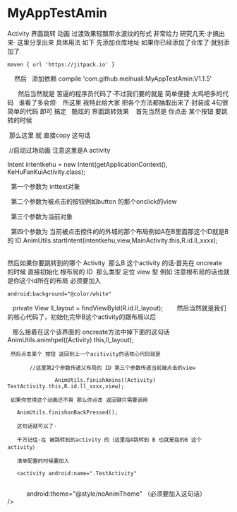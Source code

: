 # MyAppTestAmin
Activity 界面跳转 动画 过渡效果轻飘带水波纹的形式 非常给力 研究几天·才搞出来·
 这里分享出来
具体用法 如下
先添加仓库地址 如果你已经添加了仓库了·就别添加了

	maven { url 'https://jitpack.io' }
   
   然后
   添加依赖
    compile 'com.github.meihuali:MyAppTestAmin:V1.1.5'
    
   
   
   然后当然就是 苦逼的程序员代码了·不过我们要的就是 简单便捷·太鸡吧多的代码
   谁看了多会烦·
   所这里 我特此给大家 把各个方法都抽取出来了·封装成 4句很简单的代码 即可 搞定
   酷炫的 界面跳转效果
  
  首先当然是 你点击 某个按钮 要跳转的时候 
  
  那么这里 就 直接copy 这句话
  
  //启动过场动画 注意这里是A activity
  
  
   Intent intentkehu = new Intent(getApplicationContext(), KeHuFanKuiActivity.class);
   
   第一个参数为 inttext对象 
   
   第二个参数为被点击的按钮例如button 的那个onclick的view
   
   第三个参数为当前对象
   
   第四个参数为 当前被点击控件的的外城的那个布局例如A在B里面那这个ID就是B的 ID
 AnimUtils.startIntent(intentkehu,view,MainActivity.this,R.id.ll_xxxx);
                

然后如果你要跳转到的哪个 Activity  那么B 这个activity 的话·首先在 oncreate 的时候 直接初始化 
根布局的 ID  那么类型 定位 view 型 例如 
注意根布局的话也就是你这个id所在的布局 必须要加入 

    android:background="@color/white"
    
    private View  ll_layout = findViewById(R.id.ll_layout);
    
    然后当然就是我们的核心代码了，初始化完毕B这个activity的跟布局以后
    
    那么接着在这个该界面的 oncreate方法中掉下面的这句话
   
    
         AnimUtils.animhpel((Activity) this,ll_layout);
	 
	 然后点击某个 按钮 返回到上一个acitivity的话核心代码就是 
	 
	       //这里第2个参数传递父布局的 ID 第三个参数传递当前被点击的view
	       
                   AnimUtils.finishAmins((Activity) TestActivity.this,R.id.ll_xxxx,view);
	  
	 如果你觉得这个动画还不爽 那么你点击 返回键只需要调用 
	 
	   AnimUtils.finishonBackPressed(); 
	   
	   这句话就可以了·
	   
	   千万记住·在 被跳转到的activity 的（这里指A跳转到 B 也就是指的B 这个activity）
	   
	   清单配置的时候要加入 
	   
	   <activity android:name=".TestActivity"
	   
            android:theme="@style/noAnimTheme" （必须要加入这句话）
           
	  
	  />
	 
